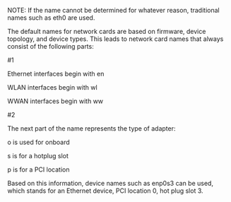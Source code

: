 NOTE: If the name cannot be determined for whatever reason, traditional names such as eth0 are used.

The default names for network cards are based on firmware, device topology, and device types. This leads to network card names that always consist of the following parts:

#1

Ethernet interfaces begin with en

WLAN interfaces begin with wl

WWAN interfaces begin with ww

#2

The next part of the name represents the type of adapter:

o is used for onboard

s is for a hotplug slot

p is for a PCI location

Based on this information, device names such as enp0s3 can be used, which stands for an Ethernet device, PCI location 0, hot plug slot 3.
